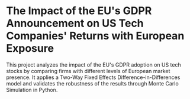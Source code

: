 # The Impact of the EU's GDPR Announcement on US Tech Companies' Returns with European Exposure
This project analyzes the impact of the EU's GDPR adoption on US tech stocks by comparing firms with different levels of European market presence. It applies a Two-Way Fixed Effects Difference-in-Differences model and validates the robustness of the results through Monte Carlo Simulation in Python.
